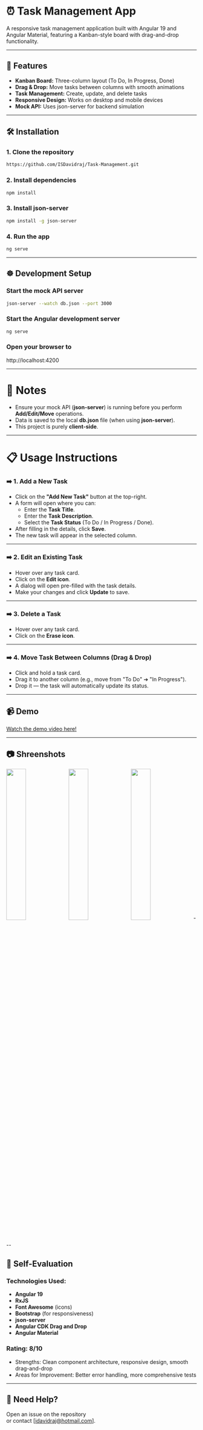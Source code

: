 # ⏰ Task Management App
  A responsive task management application built with Angular 19 and Angular Material, featuring a Kanban-style board with drag-and-drop functionality.

---

## 🚀 Features
- **Kanban Board:** Three-column layout (To Do, In Progress, Done)
- **Drag & Drop:** Move tasks between columns with smooth animations
- **Task Management:** Create, update, and delete tasks
- **Responsive Design:** Works on desktop and mobile devices
- **Mock API:** Uses json-server for backend simulation
  
---

## 🛠️ Installation

### 1. Clone the repository
```bash
https://github.com/ISDavidraj/Task-Management.git
```

### 2. Install dependencies
```bash
npm install
```

### 3. Install json-server
```bash
npm install -g json-server
```

### 4. Run the app
```bash
ng serve
```
---

## ☸ Development Setup
### Start the mock API server
```bash
json-server --watch db.json --port 3000
```

### Start the Angular development server
```bash
ng serve
```

### Open your browser to
http://localhost:4200

---

# 📜 Notes

- Ensure your mock API (**json-server**) is running before you perform **Add/Edit/Move** operations.
- Data is saved to the local **db.json** file (when using **json-server**).
- This project is purely **client-side**.

---

# 📋 Usage Instructions

### ➡️ 1. Add a New Task
- Click on the **"Add New Task"** button at the top-right.
- A form will open where you can:
  - Enter the **Task Title**.
  - Enter the **Task Description**.
  - Select the **Task Status** (To Do / In Progress / Done).
- After filling in the details, click **Save**.
- The new task will appear in the selected column.

---

### ➡️ 2. Edit an Existing Task
- Hover over any task card.
- Click on the **Edit icon**.
- A dialog will open pre-filled with the task details.
- Make your changes and click **Update** to save.

---

### ➡️ 3. Delete a Task
- Hover over any task card.
- Click on the **Erase icon**.

---

### ➡️ 4. Move Task Between Columns (Drag & Drop)
- Click and hold a task card.
- Drag it to another column (e.g., move from "To Do" ➔ "In Progress").
- Drop it — the task will automatically update its status.

---

## 📹 Demo
[Watch the demo video here!](https://drive.google.com/file/d/1NkUCBaxsQ7c7j02DqWzZNYv6il78moxW/view?usp=sharing)

---

## 📷 Shreenshots
<img width="32%" src="https://github.com/user-attachments/assets/cba88832-7743-4780-9113-d5739ea95ef9">
<img width="32%" src="https://github.com/user-attachments/assets/0662ba1b-b8f3-468a-b0a7-8a1dd7f86267">
<img width="32%" src="https://github.com/user-attachments/assets/cad8c7c7-fc0d-4e16-80a1-f82ab559ec30">
---

## 📝 Self-Evaluation
### Technologies Used:
- **Angular 19**
- **RxJS**
- **Font Awesome** (icons)
- **Bootstrap** (for responsiveness)
- **json-server**
- **Angular CDK Drag and Drop**
- **Angular Material**

### Rating: 8/10
- Strengths: Clean component architecture, responsive design, smooth drag-and-drop
- Areas for Improvement: Better error handling, more comprehensive tests
  
---

## 🔧 Need Help?

Open an issue on the repository  
or contact [idavidraj@hotmail.com].
